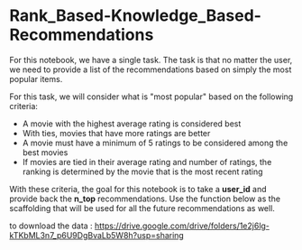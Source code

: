 # Rank_Based-Knowledge_Based-Recommendations

For this notebook, we have a single task.  The task is that no matter the user, we need to provide a list of the recommendations based on simply the most popular items.

For this task, we will consider what is "most popular" based on the following criteria:

* A movie with the highest average rating is considered best
* With ties, movies that have more ratings are better
* A movie must have a minimum of 5 ratings to be considered among the best movies
* If movies are tied in their average rating and number of ratings, the ranking is determined by the movie that is the most recent rating

With these criteria, the goal for this notebook is to take a **user_id** and provide back the **n_top** recommendations.  Use the function below as the scaffolding that will be used for all the future recommendations as well.

to download the data : https://drive.google.com/drive/folders/1e2j6lg-kTKbML3n7_p6U9DgBvaLb5W8h?usp=sharing
